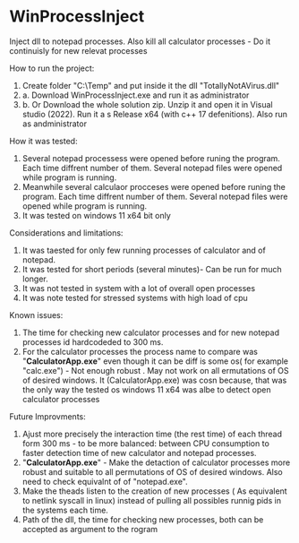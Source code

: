 # WinProcessInject
Inject dll to notepad processes. Also kill all calculator processes - Do it continuisly for new relevat processes

How to run the project:
1) Create folder "C:\Temp" and put inside it the dll "TotallyNotAVirus.dll"
2) a. Download WinProcessInject.exe and run it as administrator
2) b. Or Download the whole solution zip. Unzip it and open it in Visual studio (2022). Run it a s Release x64 (with c++ 17 defenitions). Also run as andministrator
   
How it was tested:
1) Several notepad processess were opened before runing the program. Each time diffrent number of them. Several notepad files were opened while program is running.
2) Meanwhile several calculaor procceses were opened before runing the program. Each time diffrent number of them. Several notepad files were opened while program is running.
3) It was tested on windows 11 x64 bit only
   
Considerations and limitations:
1) It was taested for only few running processes of calculator and of notepad.
2) It was tested for short periods (several minutes)- Can be run for much longer.
3) It was not tested in system with a lot of overall open processes
4) It was note tested for stressed systems with high load of cpu
   
Known issues:
1) The time for checking new calculator processes and for new notepad processes id hardcodeded to 300 ms.
2) For the calculator processes the process name to compare was "**CalculatorApp.exe**" even though it can be diff is some os( for example "calc.exe") - Not enough robust . May not work on all ermutations of OS of desired windows.
It (CalculatorApp.exe) was cosn because, that was the only way the tested os windows 11 x64 was albe to detect open calculator processes

Future Improvments:
1) Ajust more precisely the interaction time (the rest time) of each thread form 300 ms - to be more balanced: between CPU consumption to faster detection time of new calculator and notepad processes.
2) "**CalculatorApp.exe**" - Make the detaction of calculator processes more robust and suitable to all permutations of OS of desired windows. Also need to check equivalnt of of "notepad.exe".
3) Make the theads listen to the creation of new processes ( As equivalent to netlink syscall in linux) instead of pulling all possibles runnig pids in the systems each time.
4) Path of the dll, the time for checking new processes, both can be accepted as argument to the rogram
